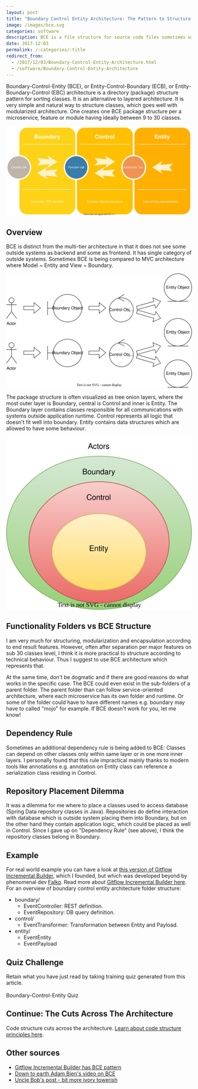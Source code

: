 ```yaml
---
layout: post
title: "Boundary Control Entity Architecture: The Pattern to Structure Your Classes"
image: /images/bce.svg
categories: software
description: BCE is a file structure for source code files sometimes with additional dependency restrictions. Example included!
date: 2017-12-03
permalink: /:categories/:title
redirect_from:
  - /2017/12/03/Boundary-Control-Entity-Architecture.html
  - /software/Boundary-Control-Entity-Architecture
---
```


Boundary-Control-Entity (BCE), or Entity-Control-Boundary (ECB), or Entity-Boundary-Control (EBC) architecture is a directory (package) structure pattern for sorting classes. It is an alternative to layered architecture. It is very simple and natural way to structure classes, which goes well with modularized architecture. One creates one BCE package structure per a microservice, feature or module having ideally between 9 to 30 classes.  

<p><img src="/images/bce.svg" alt="Boundary Control Entity architecture"/></p>

## Overview
BCE is distinct from the multi-tier architecture in that it does not see some outside systems as backend and some as frontend. It has single category of outside systems. Sometimes BCE is being compared to MVC architecture where Model ~ Entity and View ~ Boundary. 

![actor entity boundary control example](/images/actor-boundary-control-entity.svg)

The package structure is often visualized as tree onion layers, where the most outer layer is Boundary, central is Control and inner is Entity. The Boundary layer contains classes responsible for all communications with systems outside application runtime. Control represents all logic that doesn't fit well into boundary. Entity contains data structures which are allowed to have some behaviour.

![Onion of Actors, Boundary, Control, Entity](/images/onion-actors-boundary-control-entity.svg)

## Functionality Folders vs BCE Structure

I am very much for structuring, modularization and encapsulation according to end result features. However, often after separation per major features on sub 30 classes level, I think it is more practical to structure according to technical behaviour. Thus I suggest to use BCE architecture which represents that.

At the same time, don't be dogmatic and if there are good reasons do what works in the specific case. The BCE could even exist in the sub-folders of a parent folder. The parent folder than can follow service-oriented architecture, where each microservice has its own folder and runtime. Or some of the folder could have to have different names e.g. boundary may have to called "mojo" for example. If BCE doesn't work for you, let me know!

## Dependency Rule
Sometimes an additional dependency rule is being added to BCE: Classes can depend on other classes only within same layer or in one more inner layers. I personally found that this rule impractical mainly thanks to modern tools like annotations e.g. annotation on Entity class can reference a serialization class residing in Control.

## Repository Placement Dilemma
It was a dilemma for me where to place a classes used to access database (Spring Data repository classes in Java). Repositories do define interaction with database which is outside system placing them into Boundary, but on the other hand they contain application logic, which could be placed as well in Control. Since I gave up on "Dependency Rule" (see above), I think the repository classes belong in Boundary.  

## Example
For real world example you can have a look at [this version of Gitflow Incremental Builder](https://github.com/gitflow-incremental-builder/gitflow-incremental-builder/tree/a5b310bad88da1ee12f887b77ac153ab20a7699e/src/main/java/com/vackosar/gitflowincrementalbuild), which I founded, but which was developed beyond by phenomenal dev [Falko](https://github.com/famod).
Read more about [Gitflow Incremental Builder here](/software/GitFlow-Incremental-Builder).
For an overview of boundary control entity architecture folder structure:

- boundary/
  - EventController: REST definition.
  - EventRepository: DB query definition.
- control/
  - EventTransformer: Transformation between Entity and Payload.
- entity/
  - EventEntity
  - EventPayload
  
  
## Quiz Challenge
Retain what you have just read by taking training quiz generated from this article.<br>
<br>
<a class="btn btn-warning" style="text-decoration: none;" href="https://quizrecall.com/study/public-test?store_id=dc985c9e-6812-41d3-a020-33c4a0340c16">Boundary-Control-Entity Quiz</a>

## Continue: The Cuts Across The Architecture
Code structure cuts across the architecture. [Learn about code structure principles here](/software/Code-Structure-Principles).


## Other sources
- [Gitflow Incremental Builder has BCE pattern](https://github.com/gitflow-incremental-builder/gitflow-incremental-builder/tree/master/src/main/java/com/vackosar/gitflowincrementalbuild)
- [Down to earth Adam Bien's video on BCE](https://www.youtube.com/watch?v=grJC6RFiB58)
- [Uncle Bob's post - bit more ivory towerish](https://8thlight.com/blog/uncle-bob/2012/08/13/the-clean-architecture.html)
